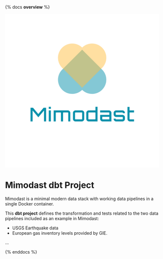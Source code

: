 {% docs __overview__ %}

![mimodast Logo](https://github.com/EJOOSTEROP/mimodast/blob/master/assets/hatchful/logo_transparent.png)

# Mimodast dbt Project
Mimodast is a minimal modern data stack with working data pipelines in a single Docker container.

This **dbt project** defines the transformation and tests related to the two data pipelines included as an example in Mimodast:

- USGS Earthquake data
- European gas inventory levels provided by GIE.

...

{% enddocs %}


